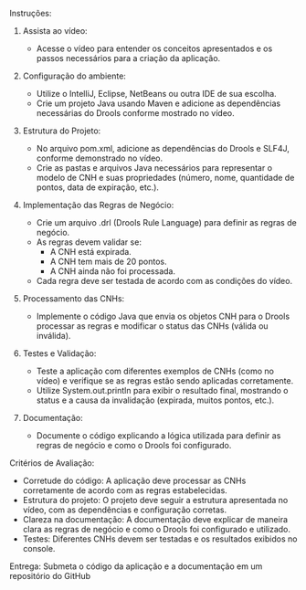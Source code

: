 Instruções:

1. Assista ao vídeo:  
   - Acesse o vídeo para entender os conceitos apresentados e os passos necessários para a criação da aplicação.

2. Configuração do ambiente:  
   - Utilize o IntelliJ, Eclipse, NetBeans ou outra IDE de sua escolha.  
   - Crie um projeto Java usando Maven e adicione as dependências necessárias do Drools conforme mostrado no vídeo.

3. Estrutura do Projeto:  
   - No arquivo pom.xml, adicione as dependências do Drools e SLF4J, conforme demonstrado no vídeo.
   - Crie as pastas e arquivos Java necessários para representar o modelo de CNH e suas propriedades (número, nome, quantidade de pontos, data de expiração, etc.).
   
4. Implementação das Regras de Negócio:  
   - Crie um arquivo .drl (Drools Rule Language) para definir as regras de negócio.
   - As regras devem validar se:
     - A CNH está expirada.
     - A CNH tem mais de 20 pontos.
     - A CNH ainda não foi processada.
   - Cada regra deve ser testada de acordo com as condições do vídeo.

5. Processamento das CNHs:  
   - Implemente o código Java que envia os objetos CNH para o Drools processar as regras e modificar o status das CNHs (válida ou inválida).
   
6. Testes e Validação:  
   - Teste a aplicação com diferentes exemplos de CNHs (como no vídeo) e verifique se as regras estão sendo aplicadas corretamente.
   - Utilize System.out.println para exibir o resultado final, mostrando o status e a causa da invalidação (expirada, muitos pontos, etc.).

7. Documentação:  
   - Documente o código explicando a lógica utilizada para definir as regras de negócio e como o Drools foi configurado.

Critérios de Avaliação:
- Corretude do código: A aplicação deve processar as CNHs corretamente de acordo com as regras estabelecidas.
- Estrutura do projeto: O projeto deve seguir a estrutura apresentada no vídeo, com as dependências e configuração corretas.
- Clareza na documentação: A documentação deve explicar de maneira clara as regras de negócio e como o Drools foi configurado e utilizado.
- Testes: Diferentes CNHs devem ser testadas e os resultados exibidos no console.

Entrega:
Submeta o código da aplicação e a documentação em um repositório do GitHub
